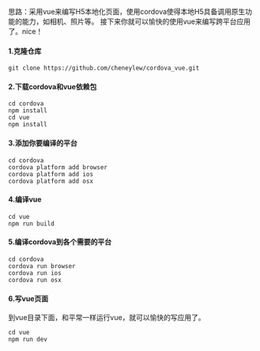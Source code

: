 思路：采用vue来编写H5本地化页面，使用cordova使得本地H5具备调用原生功能的能力，如相机、照片等。
接下来你就可以愉快的使用vue来编写跨平台应用了。nice！
#### 1.克隆仓库
```
git clone https://github.com/cheneylew/cordova_vue.git
```

#### 2.下载cordova和vue依赖包
```
cd cordova
npm install
cd vue
npm install
```

#### 3.添加你要编译的平台
```
cd cordova
cordova platform add browser
cordova platform add ios
cordova platform add osx
```

#### 4.编译vue
```
cd vue
npm run build
```

#### 5.编译cordova到各个需要的平台
```
cd cordova
cordova run browser
cordova run ios
cordova run osx
```

#### 6.写vue页面
到vue目录下面，和平常一样运行vue，就可以愉快的写应用了。
```
cd vue
npm run dev
```
